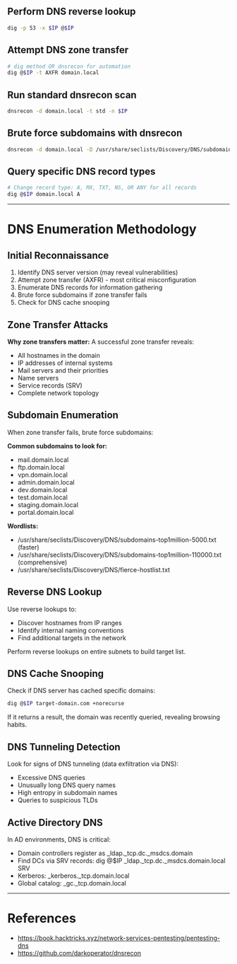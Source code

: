 ## Perform DNS reverse lookup
```bash
dig -p 53 -x $IP @$IP
```

## Attempt DNS zone transfer
```bash
# dig method OR dnsrecon for automation
dig @$IP -t AXFR domain.local
```

## Run standard dnsrecon scan
```bash
dnsrecon -d domain.local -t std -n $IP
```

## Brute force subdomains with dnsrecon
```bash
dnsrecon -d domain.local -D /usr/share/seclists/Discovery/DNS/subdomains-top1million-110000.txt -t brt -n $IP
```

## Query specific DNS record types
```bash
# Change record type: A, MX, TXT, NS, OR ANY for all records
dig @$IP domain.local A
```

---

# DNS Enumeration Methodology

## Initial Reconnaissance

1. Identify DNS server version (may reveal vulnerabilities)
2. Attempt zone transfer (AXFR) - most critical misconfiguration
3. Enumerate DNS records for information gathering
4. Brute force subdomains if zone transfer fails
5. Check for DNS cache snooping

## Zone Transfer Attacks

**Why zone transfers matter:**
A successful zone transfer reveals:
- All hostnames in the domain
- IP addresses of internal systems
- Mail servers and their priorities
- Name servers
- Service records (SRV)
- Complete network topology

## Subdomain Enumeration

When zone transfer fails, brute force subdomains:

**Common subdomains to look for:**
- mail.domain.local
- ftp.domain.local
- vpn.domain.local
- admin.domain.local
- dev.domain.local
- test.domain.local
- staging.domain.local
- portal.domain.local

**Wordlists:**
- /usr/share/seclists/Discovery/DNS/subdomains-top1million-5000.txt (faster)
- /usr/share/seclists/Discovery/DNS/subdomains-top1million-110000.txt (comprehensive)
- /usr/share/seclists/Discovery/DNS/fierce-hostlist.txt

## Reverse DNS Lookup

Use reverse lookups to:
- Discover hostnames from IP ranges
- Identify internal naming conventions
- Find additional targets in the network

Perform reverse lookups on entire subnets to build target list.

## DNS Cache Snooping

Check if DNS server has cached specific domains:
```bash
dig @$IP target-domain.com +norecurse
```

If it returns a result, the domain was recently queried, revealing browsing habits.

## DNS Tunneling Detection

Look for signs of DNS tunneling (data exfiltration via DNS):
- Excessive DNS queries
- Unusually long DNS query names
- High entropy in subdomain names
- Queries to suspicious TLDs

## Active Directory DNS

In AD environments, DNS is critical:
- Domain controllers register as _ldap._tcp.dc._msdcs.domain
- Find DCs via SRV records: dig @$IP _ldap._tcp.dc._msdcs.domain.local SRV
- Kerberos: _kerberos._tcp.domain.local
- Global catalog: _gc._tcp.domain.local

---

# References

- https://book.hacktricks.xyz/network-services-pentesting/pentesting-dns
- https://github.com/darkoperator/dnsrecon
